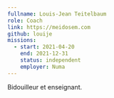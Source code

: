 ```yaml
---
fullname: Louis-Jean Teitelbaum
role: Coach
link: https://meidosem.com
github: louije
missions:
  - start: 2021-04-20
    end: 2021-12-31
    status: independent
    employer: Numa
---
```


Bidouilleur et enseignant.

